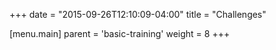 +++
date = "2015-09-26T12:10:09-04:00"
title = "Challenges"

[menu.main]
  parent = 'basic-training'
  weight = 8
+++
